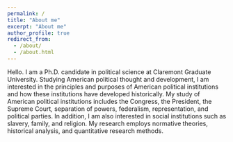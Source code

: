 ```yaml
---
permalink: /
title: "About me"
excerpt: "About me"
author_profile: true
redirect_from: 
  - /about/
  - /about.html
---
```


Hello. I am a Ph.D. candidate in political science at Claremont Graduate University. Studying American political thought and development, I am interested in the principles and purposes of American political institutions and how these institutions have developed historically. My study of American political institutions includes the Congress, the President, the Supreme Court, separation of powers, federalism, representation, and political parties. In addition, I am also interested in social institutions such as slavery, family, and religion. My research employs normative theories, historical analysis, and quantitative research methods.
